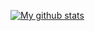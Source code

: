 [![My github stats](https://github-readme-stats.vercel.app/api?username=Lawrence-Godfrey&show_icons=true)](https://github.com/anuraghazra/github-readme-stats)
